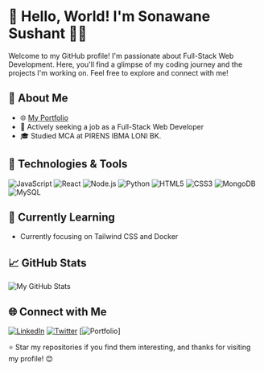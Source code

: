 # 👋 Hello, World! I'm Sonawane Sushant 👨‍💻

Welcome to my GitHub profile! I'm passionate about Full-Stack Web Development. Here, you'll find a glimpse of my coding journey and the projects I'm working on. Feel free to explore and connect with me!

## 🚀 About Me

- 🌐 [My Portfolio](https://sushant-sonawane121.github.io/Sushant-Sonawane)
- 💼 Actively seeking a job as a Full-Stack Web Developer
- 🎓 Studied MCA at PIRENS IBMA LONI BK.

## 🔧 Technologies & Tools

![JavaScript](https://img.shields.io/badge/-JavaScript-black?style=flat-square&logo=javascript)
![React](https://img.shields.io/badge/-React-61dafb?style=flat-square&logo=react&logoColor=white)
![Node.js](https://img.shields.io/badge/-Node.js-339933?style=flat-square&logo=node.js&logoColor=white)
![Python](https://img.shields.io/badge/-Python-3776ab?style=flat-square&logo=python&logoColor=white)
![HTML5](https://img.shields.io/badge/-HTML5-e34f26?style=flat-square&logo=html5&logoColor=white)
![CSS3](https://img.shields.io/badge/-CSS3-1572b6?style=flat-square&logo=css3&logoColor=white)
![MongoDB](https://img.shields.io/badge/-MongoDB-47a248?style=flat-square&logo=mongodb&logoColor=white)
![MySQL](https://img.shields.io/badge/-MySQL-4479a1?style=flat-square&logo=mysql&logoColor=white)

## 🌱 Currently Learning

- Currently focusing on Tailwind CSS and Docker

## 📈 GitHub Stats

![My GitHub Stats](https://github-readme-stats.vercel.app/api?username=sushant-sonawane121&show_icons=true&count_private=true&hide=issues&theme=radical)

## 🌐 Connect with Me

[![LinkedIn](https://img.shields.io/badge/-LinkedIn-0077b5?style=flat-square&logo=linkedin&logoColor=white)](https://www.linkedin.com/in/sushant-sonawane121/)
[![Twitter](https://img.shields.io/badge/-Twitter-1da1f2?style=flat-square&logo=twitter&logoColor=white)](https://twitter.com/sushants121)
[![Portfolio](https://sushant-sonawane121.github.io/Sushant-Sonawane)]

⭐️ Star my repositories if you find them interesting, and thanks for visiting my profile! 😊

